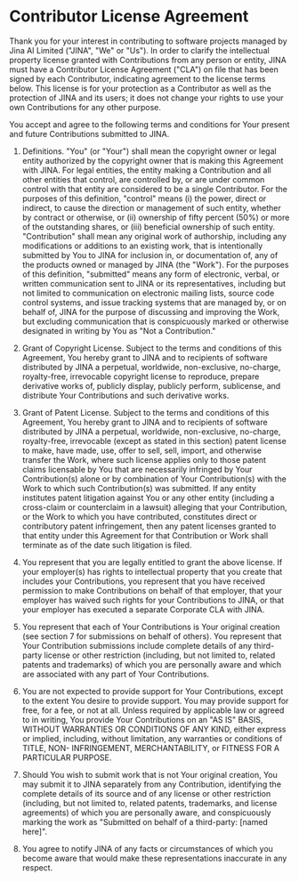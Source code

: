 # Contributor License Agreement

Thank you for your interest in contributing to software projects 
managed by Jina AI Limited ("JINA", "We" or "Us"). In order to 
clarify the intellectual property license granted with Contributions 
from any person or entity, JINA
must have a Contributor License Agreement ("CLA") on file that has
been signed by each Contributor, indicating agreement to the license
terms below. This license is for your protection as a Contributor as
well as the protection of JINA and its users; it does not
change your rights to use your own Contributions for any other purpose.


You accept and agree to the following terms and conditions for Your
present and future Contributions submitted to JINA.


1. Definitions.
 "You" (or "Your") shall mean the copyright owner or legal entity
 authorized by the copyright owner that is making this Agreement
 with JINA. For legal entities, the entity making a
 Contribution and all other entities that control, are controlled
 by, or are under common control with that entity are considered to
 be a single Contributor. For the purposes of this definition,
 "control" means (i) the power, direct or indirect, to cause the
 direction or management of such entity, whether by contract or
 otherwise, or (ii) ownership of fifty percent (50%) or more of the
 outstanding shares, or (iii) beneficial ownership of such entity.
 "Contribution" shall mean any original work of authorship,
 including any modifications or additions to an existing work, that
 is intentionally submitted by You to JINA for inclusion
 in, or documentation of, any of the products owned or managed by
 JINA (the "Work"). For the purposes of this definition,
 "submitted" means any form of electronic, verbal, or written
 communication sent to JINA or its representatives,
 including but not limited to communication on electronic mailing
 lists, source code control systems, and issue tracking systems that
 are managed by, or on behalf of, JINA for the purpose of
 discussing and improving the Work, but excluding communication that
 is conspicuously marked or otherwise designated in writing by You
 as "Not a Contribution."
 
 
2. Grant of Copyright License. Subject to the terms and conditions of
 this Agreement, You hereby grant to JINA and to
 recipients of software distributed by JINA a perpetual,
 worldwide, non-exclusive, no-charge, royalty-free, irrevocable
 copyright license to reproduce, prepare derivative works of,
 publicly display, publicly perform, sublicense, and distribute Your
 Contributions and such derivative works.
 
 
3. Grant of Patent License. Subject to the terms and conditions of
 this Agreement, You hereby grant to JINA and to
 recipients of software distributed by JINA a perpetual,
 worldwide, non-exclusive, no-charge, royalty-free, irrevocable
 (except as stated in this section) patent license to make, have
 made, use, offer to sell, sell, import, and otherwise transfer the
 Work, where such license applies only to those patent claims
 licensable by You that are necessarily infringed by Your
 Contribution(s) alone or by combination of Your Contribution(s)
 with the Work to which such Contribution(s) was submitted. If any
 entity institutes patent litigation against You or any other entity
 (including a cross-claim or counterclaim in a lawsuit) alleging
 that your Contribution, or the Work to which you have contributed,
 constitutes direct or contributory patent infringement, then any
 patent licenses granted to that entity under this Agreement for
 that Contribution or Work shall terminate as of the date such
 litigation is filed.
 
 
4. You represent that you are legally entitled to grant the above
 license. If your employer(s) has rights to intellectual property
 that you create that includes your Contributions, you represent
 that you have received permission to make Contributions on behalf
 of that employer, that your employer has waived such rights for
 your Contributions to JINA, or that your employer has
 executed a separate Corporate CLA with JINA.
 
 
5. You represent that each of Your Contributions is Your original
 creation (see section 7 for submissions on behalf of others). You
 represent that Your Contribution submissions include complete
 details of any third-party license or other restriction (including,
 but not limited to, related patents and trademarks) of which you
 are personally aware and which are associated with any part of Your
 Contributions.
 
 
6. You are not expected to provide support for Your Contributions,
 except to the extent You desire to provide support. You may provide
 support for free, for a fee, or not at all. Unless required by
 applicable law or agreed to in writing, You provide Your
 Contributions on an "AS IS" BASIS, WITHOUT WARRANTIES OR CONDITIONS
 OF ANY KIND, either express or implied, including, without
 limitation, any warranties or conditions of TITLE, NON-
 INFRINGEMENT, MERCHANTABILITY, or FITNESS FOR A PARTICULAR PURPOSE.
 
 
7. Should You wish to submit work that is not Your original creation,
 You may submit it to JINA separately from any
 Contribution, identifying the complete details of its source and of
 any license or other restriction (including, but not limited to,
 related patents, trademarks, and license agreements) of which you
 are personally aware, and conspicuously marking the work as
 "Submitted on behalf of a third-party: [named here]".
 
 
8. You agree to notify JINA of any facts or circumstances of
 which you become aware that would make these representations
 inaccurate in any respect.
